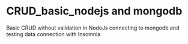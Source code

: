 # CRUD_basic_nodejs and mongodb
Basic CRUD without validation in NodeJs connecting to mongodb and testing data connection with Insomnia
